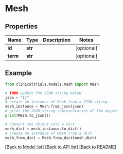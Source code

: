 # Mesh


## Properties

Name | Type | Description | Notes
------------ | ------------- | ------------- | -------------
**id** | **str** |  | [optional] 
**term** | **str** |  | [optional] 

## Example

```python
from clinicaltrials.models.mesh import Mesh

# TODO update the JSON string below
json = "{}"
# create an instance of Mesh from a JSON string
mesh_instance = Mesh.from_json(json)
# print the JSON string representation of the object
print(Mesh.to_json())

# convert the object into a dict
mesh_dict = mesh_instance.to_dict()
# create an instance of Mesh from a dict
mesh_from_dict = Mesh.from_dict(mesh_dict)
```
[[Back to Model list]](../README.md#documentation-for-models) [[Back to API list]](../README.md#documentation-for-api-endpoints) [[Back to README]](../README.md)


